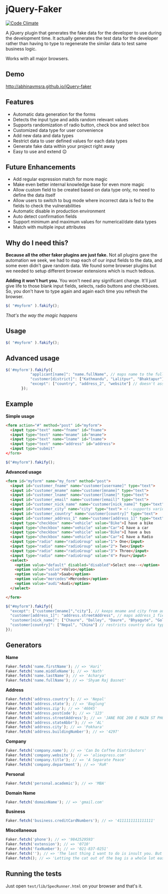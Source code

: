 # jQuery-Faker

[![Code Climate](https://codeclimate.com/github/abhinavmsra/jQuery-faker/badges/gpa.svg)](https://codeclimate.com/github/abhinavmsra/jQuery-faker)

A jQuery plugin that generates the fake data for the developer to use during the development time. It actually generates the test data for the developer rather than having to type to regenerate the similar data to test same business logic.

Works with all major browsers.

## Demo

http://abhinavmsra.github.io/jQuery-faker

## Features

* Automatic data generation for the forms
* Detects the input type and adds random relevant values
* Supports randomization of radio button, check box and select box
* Customized data type for user convenience
* Add new data and data types
* Restrict data to user defined values for each data types
* Generate fake data within your project right away
* Easy to use and extend :wink:

## Future Enhancements

* Add regular expression match for more magic
* Make even better internal knowledge base for even more magic
* Allow custom field to be created based on data type only, no need to define the data itself
* Allow users to switch to bug mode where incorrect data is fed to the fields to check the vulnerabilities
* Automatic disable in production environment
* Auto detect confirmation fields
* Support minimum and maximum values for numerical/date data types
* Match with multiple input attributes

## Why do I need this?

**Because all the other faker plugins are just fake.** Not all plugins gave the automation we seek, we had to map each of our input fields to the data, and some even didn't gave random data. We found some browser plugins but we needed to setup different browser extensions which is much tedious.

**Adding it won't hurt you.** You won't need any significant change. It'll just give life to those blank input fields, selects, radio buttons and checkboxes. So, you don't have to type again and again each time you refresh the browser.

```javascript
$( "#myform" ).fakify();
```

_That's the way the magic happens_



## Usage

```javascript
$( "#myform" ).fakify();
```

## Advanced usage
```javascript
$('#myform').fakify({
           "applicant[name]": "name.fullName", // maps name to the fullName in our database
           "customer[district]": ["Kathmandu", "Lalitpur", "Bhaktapur"], // adds a new datatype district to our database
           "except": ["country", "address_2", "website"] // doesn't assign values to the given fields
       });
```

## Example

**Simple usage**

```html
<form action="#" method="post" id="myform">
  <input type="text" name="fname" id="fname">
  <input type="text" name="mname" id="mname">
  <input type="text" name="lname" id="lname">
  <input type="text" name="address" id="address">
  <input type="submit"
</form>
```

```javascript
$("#myform").fakify();
```

**Advanced usage**
```html
<form id="myform" name="my_form" method="post">
  <input id="customer_fname" name="customer[username]" type="text">
  <input id="customer_mname" name="customer[mname]" type="text">
  <input id="customer_lname" name="customer[lname]" type="text">
  <input id="customer_email" name="customer[email]" type="text">
  <input id="customer_nick_name" name="customer[nick_name]" type="text">
  <input id="customer_city" name="city" type="text"> <!--supports various methods of writing name-->
  <input id="customer_country" name="customer[country]" type="text">
  <input id="customer_address_1" name="customer[address_1]" type="text">
  <input type="checkbox" name="vehicle" value="Bike">I have a bike
  <input type="checkbox" name="vehicle" value="Car">I have a car
  <input type="checkbox" name="vehicle" value="Bike">I have a bus
  <input type="checkbox" name="vehicle" value="Car">I have a Radio
  <input type="radio" name="radioGroup" value="1"> One</input>
  <input type="radio" name="radioGroup" value="2"> Two</input>
  <input type="radio" name="radioGroup" value="3"> Three</input>
  <input type="radio" name="radioGroup" value="4"> Four</input>
  <select>
    <option value="default" disabled="disabled">Select one--</option>
    <option value="volvo">Volvo</option>
    <option value="saab">Saab</option>
    <option value="mercedes">Mercedes</option>
    <option value="audi">Audi</option>
  </select>

</form>
```

```javascript
$("#myform").fakify({
  "except": ["customer[mname]","city"], // keeps mname and city from auto generating
  "customer[address_1]": "address.streetAddress", // maps address_1 field to street_address
  "customer[nick_name]": ["Chaure", "Dalley", "Daure", "Bhyagute", "Gole"] // adds custom datatype along with the data
  "customer[country]": ["Nepal", "China"] // restricts country data type to "Nepal" and "China" only
});
```

## Generators

**Name**
```javascript
Faker.fetch('name.firstName'); // => 'Hari'
Faker.fetch('name.middleName'); // => 'Nath'
Faker.fetch('name.lastName'); // => 'Acharya'
Faker.fetch('name.fullName'); // => 'Shyam Raj Basnet'
```

**Address**

```javascript
Faker.fetch('address.country'); // => 'Nepal'
Faker.fetch('address.state'); // => 'Baglung'
Faker.fetch('address.zip'); // => '46045'
Faker.fetch('address.postCode'); // => '123'
Faker.fetch('address.streetAddress'); // => 'JANE ROE 200 E MAIN ST PHOENIX AZ 85123 USA'
Faker.fetch('address.stateAbbr'); // => 'AL'
Faker.fetch('address.city'); // => 'Pokhara'
Faker.fetch('address.buildingNumber'); // => '4297'
```

**Company**

```javascript
Faker.fetch('company.name'); // => 'Can Do Coffee Distributors'
Faker.fetch('company.website'); // => 'aliexpress.com'
Faker.fetch('company.title'); // => 'A Separate Peace'
Faker.fetch('company.department'); // => 'RoR'
```

**Personal**

```javascript
Faker.fetch('personal.academic'); // => 'MBA'
```

**Domain Name**

```javascript
Faker.fetch('domainName'); // => 'gmail.com'
```

**Business**

```javascript
Faker.fetch('business.creditCardNumbers'); // => '4111111111111111'
```

**Miscellaneous**

```javascript
Faker.fetch('phone'); // => '9842529593'
Faker.fetch('extension'); // => '0710'
Faker.fetch('faxNumber'); // => '021-837-0251'
Faker.fetch(''); // => 'The last thing I want to do is insult you. But it IS on the list.'
Faker.fetch(); // => 'Letting the cat out of the bag is a whole lot easier than putting it back in.'
```

## Running the tests

Just open `test/lib/SpecRunner.html` on your browser and that's it.
